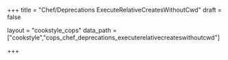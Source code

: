 +++
title = "Chef/Deprecations ExecuteRelativeCreatesWithoutCwd"
draft = false

layout = "cookstyle_cops"
data_path = ["cookstyle","cops_chef_deprecations_executerelativecreateswithoutcwd"]

+++

<!-- The content of this page is automatically generated from the
cops_chef_deprecations_executerelativecreateswithoutcwd.yml file in github.com/chef/cookstyle/blob/master/docs-chef-io/data/cookstyle/. -->
